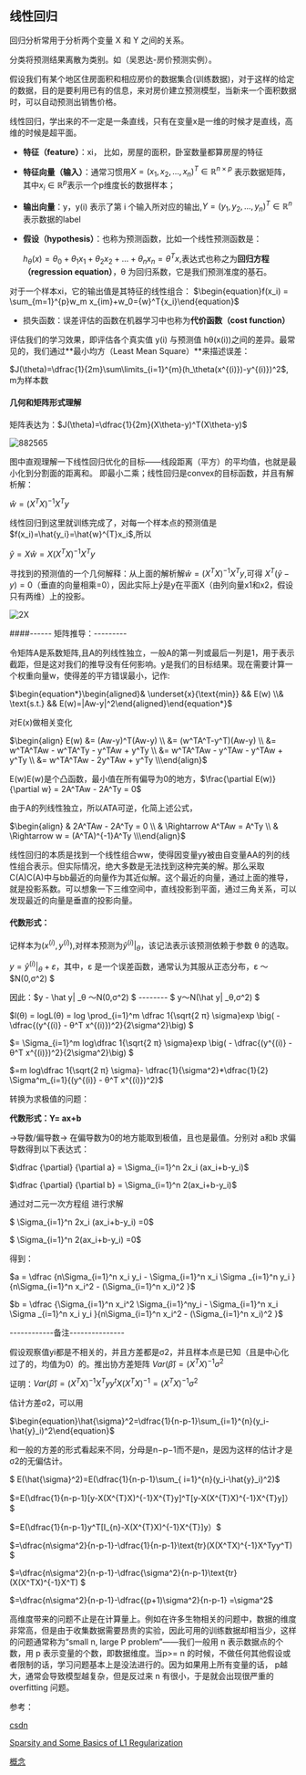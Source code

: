 ## 线性回归

回归分析常用于分析两个变量 X 和 Y 之间的关系。

分类将预测结果离散为类别。如（吴恩达-房价预测实例）。

假设我们有某个地区住房面积和相应房价的数据集合(训练数据)，对于这样的给定的数据，目的是要利用已有的信息，来对房价建立预测模型，当新来一个面积数据时，可以自动预测出销售价格。

线性回归，学出来的不一定是一条直线，只有在变量x是一维的时候才是直线，高维的时候是超平面。

- **特征（feature）**：xi， 比如，房屋的面积，卧室数量都算房屋的特征

- **特征向量（输入）**：通常习惯用$X=(x_1, x_2, ...,x_n)^T \in \mathbb{R}^{n\times p}$ 表示数据矩阵，其中$x_i \in \mathbb{R}^p$表示一个p维度长的数据样本；

- **输出向量**：y，y(i) 表示了第 i 个输入所对应的输出,$Y=(y_1, y_2, ...,y_n)^T \in \mathbb{R}^{n}$表示数据的label

- **假设（hypothesis）**：也称为预测函数，比如一个线性预测函数是：

  $h_\theta(x)=\theta_0+\theta_1x_1+\theta_2x_2+\dots+\theta_nx_n=\theta^Tx$,表达式也称之为**回归方程（regression equation）**，θ 为回归系数，它是我们预测准度的基石。

对于一个样本xi，它的输出值是其特征的线性组合： $\begin{equation}f(x_i) = \sum_{m=1}^{p}w_m x_{im}+w_0={w}^T{x_i}\end{equation}$

- 损失函数：误差评估的函数在机器学习中也称为**代价函数（cost function）**

评估我们的学习效果，即评估各个真实值 y(i) 与预测值 hθ(x(i))之间的差异。最常见的，我们通过**最小均方（Least Mean Square）**来描述误差：

$J(\theta)=\dfrac{1}{2m}\sum\limits_{i=1}^{m}(h_\theta(x^{(i)})-y^{(i)})^2$, m为样本数

#### **几何和矩阵形式理解**

矩阵表达为：$J(\theta)=\dfrac{1}{2m}(X\theta-y)^T(X\theta-y)$

![882565](https://github.com/appletrue/NoteML/blob/master/PICs/882565.jpg)

图中直观理解一下线性回归优化的目标——线段距离（平方）的平均值，也就是最小化到分割面的距离和。 即最小二乘；线性回归是convex的目标函数，并且有解析解：

$\begin{equation}\hat{w}=(X^{T}X)^{-1}X^{T}y\end{equation}$

线性回归到这里就训练完成了，对每一个样本点的预测值是$f(x_i)=\hat{y_i}=\hat{w}^{T}x_i$,所以

$\begin{equation}\hat{y} = X\hat{w} = X(X^{T}X)^{-1}X^{T}y\end{equation}$

寻找到的预测值的一个几何解释：从上面的解析解$\hat{w}=(X^{T}X)^{-1}X^{T}y$,可得 $X^T(\hat{y}-y)=0$（垂直的向量相乘=0），因此实际上$\hat{y}$是y在平面X（由列向量x1和x2，假设只有两维）上的投影。

![2X](https://github.com/appletrue/NoteML/blob/master/PICs/2X.jpg)

####------ 矩阵推导：---------

令矩阵A是系数矩阵,且A的列线性独立，一般A的第一列或最后一列是1，用于表示截距，但是这对我们的推导没有任何影响。y是我们的目标结果。现在需要计算一个权重向量w，使得差的平方错误最小，记作:

$\begin{equation*}\begin{aligned}& \underset{x}{\text{min}} && E(w) \\& \text{s.t.} && E(w)=|Aw-y|^2\end{aligned}\end{equation*}$

对E(x)做相关变化

$\begin{align}	E(w) &= (Aw-y)^T(Aw-y) \\ 		 &= (w^TA^T-y^T)(Aw-y) \\ 		 &= w^TA^TAw - w^TA^Ty - y^TAw + y^Ty \\		 &= w^TA^TAw - y^TAw - y^TAw + y^Ty \\		 &= w^TA^TAw - 2y^TAw + y^Ty \\\end{align}$

E(w)E(w)是个凸函数，最小值在所有偏导为0的地方，$\frac{\partial E(w)}{\partial w} = 2A^TAw - 2A^Ty = 0$

由于A的列线性独立，所以ATA可逆，化简上述公式，

$\begin{align}	& 2A^TAw - 2A^Ty = 0 \\	& \Rightarrow A^TAw = A^Ty \\ 	& \Rightarrow w = (A^TA)^{-1}A^Ty \\\end{align}$

线性回归的本质是找到一个线性组合ww，使得因变量yy被由自变量AA的列的线性组合表示。但实际情况，绝大多数是无法找到这种完美的解。那么采取C(A)C(A)中与bb最近的向量作为其近似解。这个最近的向量，通过上面的推导，就是投影系数。可以想象一下三维空间中，直线投影到平面，通过三角关系，可以发现最近的向量是垂直的投影向量。

#### 代数形式：

记样本为$(x^{(i)},y^{(i)})$,对样本预测为$\hat y^{(i)}|_θ$，该记法表示该预测依赖于参数 θ 的选取。

$y=\hat y^{(i)}|_θ + ε$，其中，ε 是一个误差函数，通常认为其服从正态分布，ε ～ $N(0,σ^2) $

因此：$y - \hat y| _θ $～$N(0,σ^2) $  -------- $ y$～$N(\hat y| _θ,σ^2) $   

$l(θ) = logL(θ) = log \prod_{i=1}^m \dfrac 1{\sqrt{2 π} \sigma}exp \big( - \dfrac{(y^{(i)} - θ^T x^{(i)})^2}{2\sigma^2}\big) $

$=  \Sigma_{i=1}^m log\dfrac 1{\sqrt{2 π} \sigma}exp \big( - \dfrac{(y^{(i)} - θ^T x^{(i)})^2}{2\sigma^2}\big) $

$=m  log\dfrac 1{\sqrt{2 π} \sigma}- \dfrac{1}{\sigma^2}*\dfrac{1}{2} \Sigma^m_{i=1}{(y^{(i)} - θ^T x^{(i)})^2}$

转换为求极值的问题：

 **代数形式：Y= ax+b**

→导数/偏导数→ 在偏导数为0的地方能取到极值，且也是最值。分别对 a和b 求偏导数得到以下表达式：

$\dfrac {\partial} {\partial a} = \Sigma_{i=1}^n 2x_i (ax_i+b-y_i)$

$\dfrac {\partial} {\partial b} = \Sigma_{i=1}^n 2(ax_i+b-y_i)$

通过对二元一次方程组 进行求解

$ \Sigma_{i=1}^n 2x_i (ax_i+b-y_i) =0$

$ \Sigma_{i=1}^n 2(ax_i+b-y_i) =0$

得到：

$a = \dfrac {n\Sigma_{i=1}^n x_i y_i - \Sigma_{i=1}^n x_i  \Sigma _{i=1}^n y_i }{n\Sigma_{i=1}^n x_i^2 - (\Sigma_{i=1}^n x_i)^2 }$

$b = \dfrac {\Sigma_{i=1}^n x_i^2 \Sigma_{i=1}^ny_i - \Sigma_{i=1}^n x_i  \Sigma _{i=1}^n x_i y_i }{n\Sigma_{i=1}^n x_i^2 - (\Sigma_{i=1}^n x_i)^2 }$


------------备注---------------

假设观察值yi都是不相关的，并且方差都是σ2，并且样本点是已知（且是中心化过了的，均值为0）的。推出协方差矩阵 $\begin{equation}Var(\hat{\beta}) = (X^{T}X)^{-1}\sigma^2\end{equation}$

证明：$\begin{equation}Var(\hat{\beta}) = (X^{T}X)^{-1}X^{T}yy^{t}X(X^{T}X)^{-1}=(X^{T}X)^{-1}\sigma^2\end{equation}$

估计方差σ2，可以用

$\begin{equation}\hat{\sigma}^2=\dfrac{1}{n-p-1}\sum_{i=1}^{n}(y_i-\hat{y}_i)^2\end{equation}$

和一般的方差的形式看起来不同，分母是n−p−1而不是n，是因为这样的估计才是σ2的无偏估计。

$ E(\hat{\sigma}^2)=E(\dfrac{1}{n-p-1}\sum_{	i=1}^{n}(y_i-\hat{y}_i)^2)$

$=E(\dfrac{1}{n-p-1}[y-X(X^{T}X)^{-1}X^{T}y]^T[y-X(X^{T}X)^{-1}X^{T}y]）$

$=E(\dfrac{1}{n-p-1}y^T[I_{n}-X(X^{T}X)^{-1}X^{T}]y）$

$=\dfrac{n\sigma^2}{n-p-1}-\dfrac{1}{n-p-1}\text{tr}(X(X^TX)^{-1}X^Tyy^T) $

$=\dfrac{n\sigma^2}{n-p-1}-\dfrac{\sigma^2}{n-p-1}\text{tr}(X(X^TX)^{-1}X^T) $

$=\dfrac{n\sigma^2}{n-p-1}-\dfrac{(p+1)\sigma^2}{n-p-1} =\sigma^2$

高维度带来的问题不止是在计算量上。例如在许多生物相关的问题中，数据的维度 非常高，但是由于收集数据需要昂贵的实验，因此可用的训练数据却相当少，这样的问题通常称为“small n, large P problem”——我们一般用 n 表示数据点的个数，用 p  表示变量的个数，即数据维度。当p>= n  的时候，不做任何其他假设或者限制的话，学习问题基本上是没法进行的。因为如果用上所有变量的话， p越大，通常会导致模型越复杂，但是反过来 n 有很小，于是就会出现很严重的 overfitting 问题。



参考：

[csdn](https://blog.csdn.net/xbinworld/article/details/43919445)

[Sparsity and Some Basics of L1 Regularization](http://freemind.pluskid.org/machine-learning/sparsity-and-some-basics-of-l1-regularization/)

[概念](https://yoyoyohamapi.gitbooks.io/mit-ml/content/%E7%BA%BF%E6%80%A7%E5%9B%9E%E5%BD%92/articles/%E7%BA%BF%E6%80%A7%E5%9B%9E%E5%BD%92%E4%B8%8E%E6%A2%AF%E5%BA%A6%E4%B8%8B%E9%99%8D.html)
